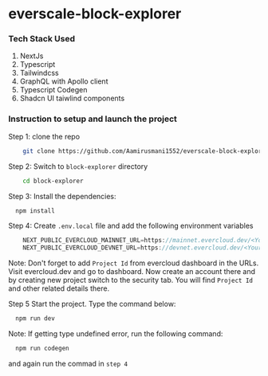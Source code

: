 # everscale-block-explorer

### Tech Stack Used

1. NextJs
2. Typescript
3. Tailwindcss
4. GraphQL with Apollo client
5. Typescript Codegen
6. Shadcn UI taiwlind components


### Instruction to setup and launch the project

Step 1: clone the repo <br />

```bash
    git clone https://github.com/Aamirusmani1552/everscale-block-explorer
```
    
Step 2: Switch to `block-explorer` directory

```bash
    cd block-explorer
```

Step 3: Install the dependencies:

```bash
  npm install
```

Step 4: Create `.env.local` file and add the following environment variables

```JavaScript
    NEXT_PUBLIC_EVERCLOUD_MAINNET_URL=https://mainnet.evercloud.dev/<Your project Id>/graphql
    NEXT_PUBLIC_EVERCLOUD_DEVNET_URL=https://devnet.evercloud.dev/<Your Project Id>/graphql

```
Note: Don't forget to add `Project Id` from evercloud dashboard in the URLs. Visit evercloud.dev and go to dashboard. Now create an account there and by creating new project switch to the security tab. You will find `Project Id` and other related details there.

Step 5 Start the project. Type the command below:

```bash
  npm run dev
```

Note: If getting type undefined error, run the following command: 

```bash
  npm run codegen
```
and again run the commad in `step 4`
